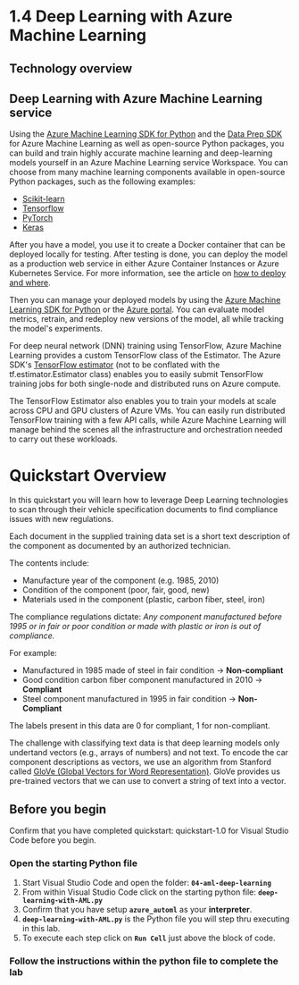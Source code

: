 # 1.4 Deep Learning with Azure Machine Learning
## Technology overview

## Deep Learning with Azure Machine Learning service
Using the [Azure Machine Learning SDK for Python](https://docs.microsoft.com/python/api/overview/azure/ml/intro?view=azure-ml-py) and the [Data Prep SDK](https://docs.microsoft.com/python/api/overview/azure/dataprep/intro?view=azure-dataprep-py) for Azure Machine Learning as well as open-source Python packages, you can build and train highly accurate machine learning and deep-learning models yourself in an Azure Machine Learning service Workspace. You can choose from many machine learning components available in open-source Python packages, such as the following examples:

- [Scikit-learn](https://scikit-learn.org/stable/)
- [Tensorflow](https://www.tensorflow.org/)
- [PyTorch](https://pytorch.org/)
- [Keras](https://keras.io/)

After you have a model, you use it to create a Docker container that can be deployed locally for testing. After testing is done, you can deploy the model as a production web service in either Azure Container Instances or Azure Kubernetes Service. For more information, see the article on [how to deploy and where](https://docs.microsoft.com/azure/machine-learning/service/how-to-deploy-and-where).

Then you can manage your deployed models by using the [Azure Machine Learning SDK for Python](https://docs.microsoft.com/python/api/overview/azure/ml/intro?view=azure-ml-py) or the [Azure portal](https://portal.azure.com). You can evaluate model metrics, retrain, and redeploy new versions of the model, all while tracking the model's experiments.

For deep neural network (DNN) training using TensorFlow, Azure Machine Learning provides a custom TensorFlow class of the Estimator. The Azure SDK's [TensorFlow estimator](https://docs.microsoft.com/python/api/azureml-train-core/azureml.train.dnn.tensorflow?view=azure-ml-py) (not to be conflated with the tf.estimator.Estimator class) enables you to easily submit TensorFlow training jobs for both single-node and distributed runs on Azure compute.

The TensorFlow Estimator also enables you to train your models at scale across CPU and GPU clusters of Azure VMs. You can easily run distributed TensorFlow training with a few API calls, while Azure Machine Learning will manage behind the scenes all the infrastructure and orchestration needed to carry out these workloads.

# Quickstart Overview
In this quickstart you will learn how to leverage Deep Learning technologies to scan through their vehicle specification documents to find compliance issues with new regulations.

Each document in the supplied training data set is a short text description of the component as documented by an authorized technician.

The contents include:
- Manufacture year of the component (e.g. 1985, 2010)
- Condition of the component (poor, fair, good, new)
- Materials used in the component (plastic, carbon fiber, steel, iron)

The compliance regulations dictate:
*Any component manufactured before 1995 or in fair or poor condition or made with plastic or iron is out of compliance.*

For example:
* Manufactured in 1985 made of steel in fair condition -> **Non-compliant**
* Good condition carbon fiber component manufactured in 2010 -> **Compliant**
* Steel component manufactured in 1995 in fair condition -> **Non-Compliant**

The labels present in this data are 0 for compliant, 1 for non-compliant.

The challenge with classifying text data is that deep learning models only undertand vectors (e.g., arrays of numbers) and not text. To encode the car component descriptions as vectors, we use an algorithm from Stanford called [GloVe (Global Vectors for Word Representation)](https://nlp.stanford.edu/projects/glove/). GloVe provides us pre-trained vectors that we can use to convert a string of text into a vector.

## Before you begin

Confirm that you have completed quickstart: quickstart-1.0 for Visual Studio Code before you begin.

### Open the starting Python file
1. Start Visual Studio Code and open the folder: **`04-aml-deep-learning`**
2. From within Visual Studio Code click on the starting python file: **`deep-learning-with-AML.py`**
3. Confirm that you have setup **`azure_automl`** as your **interpreter**.
4. **`deep-learning-with-AML.py`** is the Python file you will step thru executing in this lab.
5. To execute each step click on **`Run Cell`** just above the block of code. 

### Follow the instructions within the python file to complete the lab

